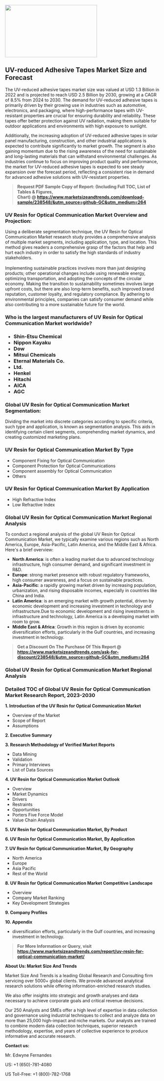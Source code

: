 <p><img class="alignnone size-medium wp-image-20088" src="https://ffe5etoiles.com/wp-content/uploads/2024/12/MST1-300x171.png" alt="" width="300" height="171" /></p><h2>UV-reduced Adhesive Tapes Market Size and Forecast</h2><p>The UV-reduced adhesive tapes market size was valued at USD 1.3 Billion in 2022 and is projected to reach USD 2.5 Billion by 2030, growing at a CAGR of 8.5% from 2024 to 2030. The demand for UV-reduced adhesive tapes is primarily driven by their growing use in industries such as automotive, electronics, and packaging, where high-performance tapes with UV-resistant properties are crucial for ensuring durability and reliability. These tapes offer better protection against UV radiation, making them suitable for outdoor applications and environments with high exposure to sunlight.</p><p>Additionally, the increasing adoption of UV-reduced adhesive tapes in solar panel manufacturing, construction, and other industrial applications is expected to contribute significantly to market growth. The segment is also gaining momentum due to the rising awareness of the need for sustainable and long-lasting materials that can withstand environmental challenges. As industries continue to focus on improving product quality and performance, the market for UV-reduced adhesive tapes is expected to see steady expansion over the forecast period, reflecting a consistent rise in demand for advanced adhesive solutions with UV-resistant properties.</p></p><blockquote id="" class=""><strong>Request PDF Sample Copy of Report: (Including Full TOC, List of Tables &amp; Figures, Chart)&nbsp;@&nbsp;<strong><a href="https://www.marketsizeandtrends.com/download-sample/238548/&utm_source=github-GC&utm_medium=264" target="_blank">https://www.marketsizeandtrends.com/download-sample/238548/&utm_source=github-GC&utm_medium=264</a></strong></strong></blockquote><h3 id="" class="">UV Resin for Optical Communication Market&nbsp;Overview and Projection:</h3><p id="" class="">Using a deliberate segmentation technique, the UV Resin for Optical Communication Market research study provides a comprehensive analysis of multiple market segments, including application, type, and location. This method gives readers a comprehensive grasp of the factors that help and hurt each industry in order to satisfy the high standards of industry stakeholders. <br /> <br />Implementing sustainable practices involves more than just designing products; other operational changes include using renewable energy, optimizing transportation, and adopting the concepts of the circular economy. Making the transition to sustainability sometimes involves large upfront costs, but there are also long-term benefits, such improved brand reputation, customer loyalty, and regulatory compliance. By adhering to environmental principles, companies can satisfy consumer demand while also contributing to a more sustainable future for the world.</p><h3 id="" class="">Who is the largest manufacturers of&nbsp;UV Resin for Optical Communication Market worldwide?</h3><h3 class=""><p><ul><li>Shin-Etsu Chemical </li><li> Nippon Kayaku </li><li> Dow </li><li> Mitsui Chemicals </li><li> Eternal Materials Co. </li><li> Ltd. </li><li> Henkel </li><li> Hitachi </li><li> AICA </li><li> AGC</li></ul></p></h3><h3 id="" class="">Global&nbsp;UV Resin for Optical Communication Market Segmentation:</h3><p id="" class="">Dividing the market into discrete categories according to specific criteria, such type and application, is known as segmentation analysis. This aids in identifying certain client segments, comprehending market dynamics, and creating customized marketing plans.</p><h3 id="" class="">UV Resin for Optical Communication Market&nbsp;By Type</h3><p><p><ul><li>Component Fixing for Optical Communication</li><li> Component Protection for Optical Communications</li><li> Component assembly for Optical Communication</li><li> Others</p></li></ul></p></p><h3 id="" class="">UV Resin for Optical Communication Market&nbsp;By Application</h3><p class=""><p><ul><li>High Refractive Index</li><li> Low Refractive Index</li></ul></p></p><h3 id="" class="">Global UV Resin for Optical Communication Market Regional Analysis</h3><p id="" class="">To conduct a regional analysis of the global UV Resin for Optical Communication Market, we typically examine various regions such as North America, Europe, Asia-Pacific, Latin America, and the Middle East &amp; Africa. Here's a brief overview:</p><ul><li><strong>North America</strong>: is often a leading market due to advanced technology infrastructure, high consumer demand, and significant investment in R&amp;D.</li><li><strong>Europe</strong>: strong market presence with robust regulatory frameworks, high consumer awareness, and a focus on sustainable practices.</li><li><strong>Asia-Pacific</strong>: a rapidly growing market driven by increasing population, urbanization, and rising disposable incomes, especially in countries like China and India.</li><li><strong>Latin America</strong>: is an emerging market with growth potential, driven by economic development and increasing investment in technology and infrastructure.Due to economic development and rising investments in infrastructure and technology, Latin America is a developing market with room to grow.</li><li><strong>Middle East &amp; Africa</strong>: Growth in this region is driven by economic diversification efforts, particularly in the Gulf countries, and increasing investment in technology.</li></ul><blockquote id="" class=""><strong>Get a Discount On The Purchase Of This Report @ <strong><a href="https://www.marketsizeandtrends.com/ask-for-discount/238548/&utm_source=github-GC&utm_medium=264" target="_blank">https://www.marketsizeandtrends.com/ask-for-discount/238548/&utm_source=github-GC&utm_medium=264</a></strong></strong></blockquote><h3 id="" class="">Global UV Resin for Optical Communication Market Regional Analysis</h3><h3 id="" class="">Detailed TOC of Global UV Resin for Optical Communication Market Research Report, 2023-2030</h3><p id="" class=""><strong>1. Introduction of the UV Resin for Optical Communication Market</strong></p><ul><li>Overview of the Market</li><li>Scope of Report</li><li>Assumptions</li></ul><p id="" class=""><strong>2. Executive Summary</strong></p><p id="" class=""><strong>3. Research Methodology of Verified Market Reports</strong></p><ul><li>Data Mining</li><li>Validation</li><li>Primary Interviews</li><li>List of Data Sources</li></ul><p id="" class=""><strong>4. UV Resin for Optical Communication Market Outlook</strong></p><ul><li>Overview</li><li>Market Dynamics</li><li>Drivers</li><li>Restraints</li><li>Opportunities</li><li>Porters Five Force Model</li><li>Value Chain Analysis</li></ul><p id="" class=""><strong>5. UV Resin for Optical Communication Market, By Product</strong></p><p id="" class=""><strong>6. UV Resin for Optical Communication Market, By Application</strong></p><p id="" class=""><strong>7. UV Resin for Optical Communication Market, By Geography</strong></p><ul><li>North America</li><li>Europe</li><li>Asia Pacific</li><li>Rest of the World</li></ul><p id="" class=""><strong>8. UV Resin for Optical Communication Market Competitive Landscape</strong></p><ul><li>Overview</li><li>Company Market Ranking</li><li>Key Development Strategies</li></ul><p id="" class=""><strong>9. Company Profiles</strong></p><p id="" class=""><strong>10. Appendix</strong></p><ul><li>diversification efforts, particularly in the Gulf countries, and increasing investment in technology.</li></ul><blockquote id="" class=""><strong>For More Information or Query, visit <strong><strong><a href="https://www.marketsizeandtrends.com/report/uv-resin-for-optical-communication-market/" target="_blank">https://www.marketsizeandtrends.com/report/uv-resin-for-optical-communication-market/</a></strong></strong></strong></blockquote><p id="" class=""><strong>About Us: Market Size And Trends</strong></p><p id="" class="">Market Size And Trends is a leading Global Research and Consulting firm servicing over 5000+ global clients. We provide advanced analytical research solutions while offering information-enriched research studies.</p><p id="" class="">We also offer insights into strategic and growth analyses and data necessary to achieve corporate goals and critical revenue decisions.</p><p id="" class="">Our 250 Analysts and SMEs offer a high level of expertise in data collection and governance using industrial techniques to collect and analyze data on more than 25,000 high-impact and niche markets. Our analysts are trained to combine modern data collection techniques, superior research methodology, expertise, and years of collective experience to produce informative and accurate research.</p><p id="" class=""><strong>Contact us:</strong></p><p id="" class="">Mr. Edwyne Fernandes</p><p id="" class="">US: +1 (650)-781-4080</p><p id="" class="">US Toll-Free: +1 (800)-782-1768</p>
